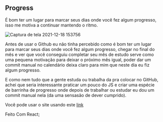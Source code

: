

## Progress
É bom ter um lugar para marcar seus dias onde você fez algum progresso, isso me motiva a continuar mantendo o ritmo.

![Captura de tela 2021-12-18 153756](https://user-images.githubusercontent.com/88716893/146652315-02c65710-05c3-4f2e-9768-4eef00d6230e.jpg)

Antes de usar o Github eu não tinha percebido como é bom ter um lugar para marcar seus dias onde você fez algum progresso, chegar no final do mês e ver que você conseguiu completar seu mês de estudo serve como uma pequena motivação para deixar o próximo mês igual, poder dar um commit manual no calendário deixa claro para mim que neste dia eu fiz algum progresso.

E como nem tudo que a gente estuda ou trabalha da pra colocar no GitHub, achei que seria interessante praticar um pouco do JS e criar uma espécie de barrinha de progresso onde depois de trabalhar ou estudar eu dou um commit manual nela (da uma sensasão de dever cumprido).

Você pode usar o site usando este [link](https://progress-nine.vercel.app/)

Feito Com React;

